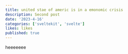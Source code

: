 ```yaml
---
title: united stae of americ is in a emonomic crisis
description: Second post
date: '2023-4-16'
categories: ['sveltekit', 'svelte']
likes: likes
published: true
---
```



heeeeeee





